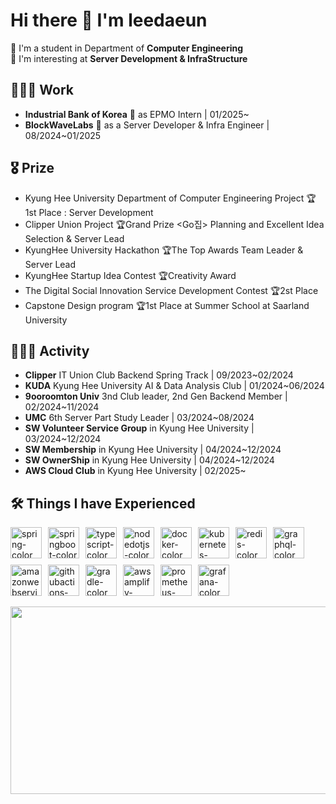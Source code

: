 # Hi there 👋 I'm leedaeun
🏫 I'm a student in Department of **Computer Engineering** <br>
📝 I'm interesting at **Server Development & InfraStructure** <br>
<!--
**leeeunda/leeeunda** is a ✨ _special_ ✨ repository because its `README.md` (this file) appears on your GitHub profile.

Here are some ideas to get you started:

- 🔭 I’m currently working on ...
- 🌱 I’m currently learning ...
- 👯 I’m looking to collaborate on ...
- 🤔 I’m looking for help with ...
- 💬 Ask me about ...
- 📫 How to reach me: ...
- 😄 Pronouns: ...
- ⚡ Fun fact: ..
-->
## 👩🏻‍💻 Work
- **Industrial Bank of Korea** 🏦 as EPMO Intern | 01/2025~
- **BlockWaveLabs** 🌊 as a Server Developer & Infra Engineer | 08/2024~01/2025

## 🎖️ Prize
- Kyung Hee University Department of Computer Engineering Project 🏆1st Place <Mumage>: Server Development
- Clipper Union Project 🏆Grand Prize <Go집> Planning and Excellent Idea Selection & Server Lead
- KyungHee University Hackathon 🏆The Top Awards <CiFarm> Team Leader & Server Lead
- KyungHee Startup Idea Contest 🏆Creativity Award
- The Digital Social Innovation Service Development Contest 🏆2st Place
- Capstone Design program 🏆1st Place at Summer School at Saarland University 

## 🏃‍♀️‍➡️ Activity

- **Clipper** IT Union Club Backend Spring Track | 09/2023~02/2024
- **KUDA** Kyung Hee University AI & Data Analysis Club | 01/2024~06/2024
- **9ooroomton Univ** 3nd Club leader, 2nd Gen Backend Member | 02/2024~11/2024
- **UMC** 6th Server Part Study Leader | 03/2024~08/2024
- **SW Volunteer Service Group** in Kyung Hee University | 03/2024~12/2024
- **SW Membership** in Kyung Hee University  | 04/2024~12/2024
- **SW OwnerShip** in Kyung Hee University | 04/2024~12/2024
- **AWS Cloud Club** in Kyung Hee University | 02/2025~

## 🛠️ Things I have Experienced
<div style="display: flex; flex-wrap: wrap; gap: 10px;">
  <img src="https://github.com/user-attachments/assets/a70be2b8-36f7-4f4f-a402-d0e4bd2c107d" width="50" height="50" alt="spring-color" />
  <img src="https://github.com/user-attachments/assets/338af49b-efca-454d-bbd6-f8fee3e66536" width="50" height="50" alt="springboot-color" />
  <img src="https://github.com/user-attachments/assets/610f0d7b-1c33-4c15-ab76-c4783e10c072" width="50" height="50" alt="typescript-color" />
  <img src="https://github.com/user-attachments/assets/1094fb42-ab6b-498e-b1d3-c1331fe620e2" width="50" height="50" alt="nodedotjs-color" />
  <img src="https://github.com/user-attachments/assets/736a0379-8215-49e7-ae6b-3528b8b50dbe" width="50" height="50" alt="docker-color" />
  <img src="https://github.com/user-attachments/assets/945c7eb7-f43e-4b05-96f2-45a42bc824eb" width="50" height="50" alt="kubernetes-color" />
  <img src="https://github.com/user-attachments/assets/89b88581-eaea-4678-8f11-f4a0940b73c8" width="50" height="50" alt="redis-color" />
  <img src="https://github.com/user-attachments/assets/64b10fef-be5c-494a-ad35-ac7f57ac4874" width="50" height="50" alt="graphql-color" />
  <img src="https://github.com/user-attachments/assets/4fc90b92-ded2-4273-a7e9-9863372a4b3d" width="50" height="50" alt="amazonwebservices-color" />
  <img src="https://github.com/user-attachments/assets/4d1e9483-2a29-4cdf-81aa-eb947d67f0f1" width="50" height="50" alt="githubactions-color" />
  <img src="https://github.com/user-attachments/assets/30b5543a-8713-4d9c-8d78-c4158c3a20e4" width="50" height="50" alt="gradle-color" />
  <img src="https://github.com/user-attachments/assets/2228dd88-45c8-417f-9704-d3ef3a04eb51" width="50" height="50" alt="awsamplify-color" />
  <img src="https://github.com/user-attachments/assets/32464a38-2848-4f60-8b94-a274a72b4e99" width="50" height="50" alt="prometheus-color" />
  <img src="https://github.com/user-attachments/assets/a85195df-d7a1-4c8a-91d4-0cbb105cc8a6" width="50" height="50" alt="grafana-color" />
</div>

<br>

<a href="https://github.com/devxb/gitanimals">
<img
  src="https://render.gitanimals.org/farms/leeeunda"
  width="600"
  height="300"
/>
</a>
